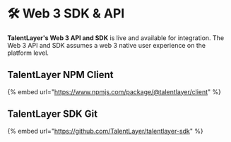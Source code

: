 # 🛠 Web 3 SDK & API

**TalentLayer's Web 3 API and SDK** is live and available for integration. The Web 3 API and SDK assumes a web 3 native user experience on the platform level.

## TalentLayer NPM Client

{% embed url="https://www.npmjs.com/package/@talentlayer/client" %}

## TalentLayer SDK Git

{% embed url="https://github.com/TalentLayer/talentlayer-sdk" %}
